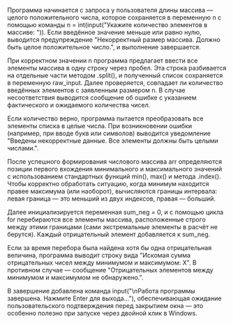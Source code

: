 Программа начинается с запроса у пользователя длины массива — целого положительного числа, которое сохраняется в переменную n с помощью команды n = int(input("Укажите количество элементов в массиве: ")). Если введённое значение меньше или равно нулю, выводится предупреждение "Некорректный размер массива. Должно быть целое положительное число.", и выполнение завершается.

При корректном значении n программа предлагает ввести все элементы массива в одну строку через пробел. Эта строка разбивается на отдельные части методом .split(), и полученный список сохраняется в переменную raw_input. Далее проверяется, совпадает ли количество введённых элементов с заявленным размером n. В случае несоответствия выводится сообщение об ошибке с указанием фактического и ожидаемого количества чисел.

Если количество верно, программа пытается преобразовать все элементы списка в целые числа. При возникновении ошибки (например, при вводе букв или символов) выводится уведомление "Введены некорректные данные. Все элементы должны быть целыми числами.".

После успешного формирования числового массива arr определяются позиции первого вхождения минимального и максимального значений с использованием стандартных функций min(), max() и метода .index(). Чтобы корректно обработать ситуацию, когда минимум находится правее максимума (или наоборот), вычисляются границы интервала: левая граница — это меньший из двух индексов, правая — больший.

Далее инициализируется переменная sum_neg = 0, и с помощью цикла for перебираются все элементы массива, расположенные строго между этими границами (сами экстремальные элементы в расчёт не берутся). Каждый отрицательный элемент добавляется к sum_neg.

Если за время перебора была найдена хотя бы одна отрицательная величина, программа выводит строку вида "Искомая сумма отрицательных чисел между минимумом и максимумом: X". В противном случае — сообщение "Отрицательных элементов между минимумом и максимумом не обнаружено.".

В завершение добавлена команда input("\nРабота программы завершена. Нажмите Enter для выхода..."), обеспечивающая ожидание пользовательского подтверждения перед закрытием окна — это особенно полезно при запуске через двойной клик в Windows.
